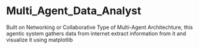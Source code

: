 # Multi_Agent_Data_Analyst
Built on Networking or Collaborative Type of Multi-Agent Architechture, this agentic system gathers data from internet extract information from it and visualize it using matplotlib
